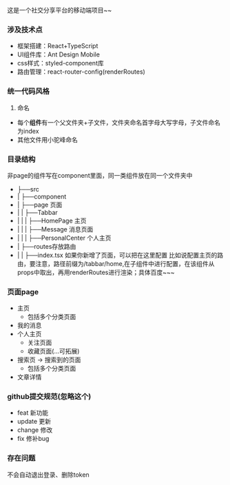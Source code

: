 这是一个社交分享平台的移动端项目~~
### 涉及技术点
+ 框架搭建：React+TypeScript
+ UI组件库：Ant Design Mobile
+ css样式：styled-component库
+ 路由管理：react-router-config(renderRoutes)
<!-- 后面有时间用一下react-transition-group来写路由跳转的过渡动画 -->

### 统一代码风格
1. 命名
  + 每个**组件**有一个父文件夹+子文件，文件夹命名首字母大写字母，子文件命名为index 
  + 其他文件用小驼峰命名

### 目录结构
非page的组件写在component里面，同一类组件放在同一个文件夹中
+ ├──src
+ |   ├──component
+ |   ├──page 页面
+ |   |   ├──Tabbar 
+ |   |   |   ├──HomePage 主页
+ |   |   |   ├──Message 消息页面
+ |   |   |   ├──PersonalCenter 个人主页
+ |   ├──routes存放路由
+ |   |   ├──index.tsx 如果你新增了页面，可以把在这里配置
比如说配置主页的路由，要注意，路径前缀为/tabbar/home,在子组件中进行配置，在该组件从props中取出，再用renderRoutes进行渲染；具体百度~~~

### 页面page
+ 主页 
  + 包括多个分类页面
+ 我的消息
+ 个人主页
  + 关注页面
  + 收藏页面(...可拓展)
+ 搜索页 -> 搜索到的页面
  + 包括多个分类页面
+ 文章详情

### github提交规范(忽略这个)
+ feat 新功能
+ update 更新
+ change 修改
+ fix 修补bug

### 存在问题
不会自动退出登录、删除token

